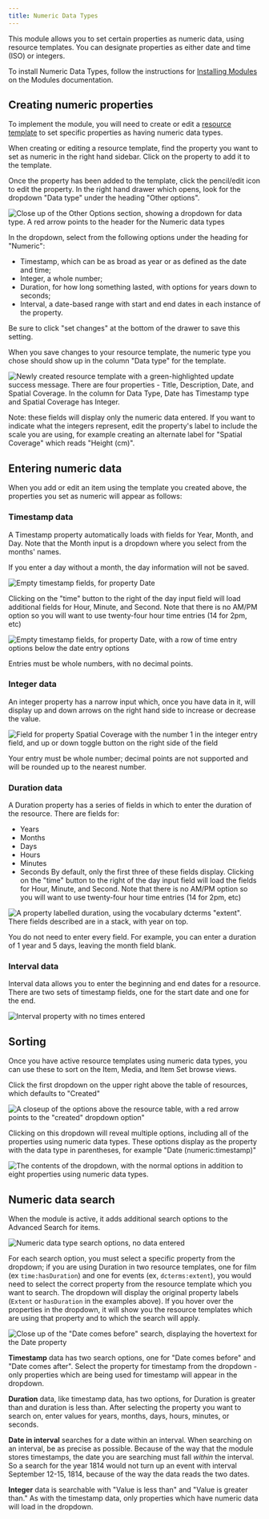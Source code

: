 ```yaml
---
title: Numeric Data Types
---
```


This module allows you to set certain properties as numeric data, using resource templates. You can designate properties as either date and time (ISO) or integers.

To install Numeric Data Types, follow the instructions for [Installing Modules](../modules/index.md#installing-modules) on the Modules documentation.

## Creating numeric properties
To implement the module, you will need to create or edit a [resource template](../content/resource-template.md) to set specific properties as having numeric data types. 

When creating or editing a resource template, find the property you want to set as numeric in the right hand sidebar. Click on the property to add it to the template.

Once the property has been added to the template, click the pencil/edit icon to edit the property. In the right hand drawer which opens, look for the dropdown "Data type" under the heading "Other options".

![Close up of the Other Options section, showing a dropdown for data type. A red arrow points to the header for the Numeric data types](../modules/modulesfiles/ndt-selectdata.png)

In the dropdown, select from the following options under the heading for "Numeric":

- Timestamp, which can be as broad as year or as defined as the date and time;
- Integer, a whole number;
- Duration, for how long something lasted, with options for years down to seconds;
- Interval, a date-based range with start and end dates in each instance of the property.

Be sure to click "set changes" at the bottom of the drawer to save this setting.

When you save changes to your resource template, the numeric type you chose should show up in the column "Data type" for the template.

![Newly created resource template with a green-highlighted update success message. There are four properties - Title, Description, Date, and Spatial Coverage. In the column for Data Type, Date has Timestamp type and Spatial Coverage has Integer.](../modules/modulesfiles/ndt-review.png)

Note: these fields will display only the numeric data entered. If you want to indicate what the integers represent, edit the property's label to include the scale you are using, for example creating an alternate label for "Spatial Coverage" which reads "Height (cm)".

## Entering numeric data
When you add or edit an item using the template you created above, the properties you set as numeric will appear as follows:

### Timestamp data
A Timestamp property automatically loads with fields for Year, Month, and Day. Note that the Month input is a dropdown where you select from the months' names. 

If you enter a day without a month, the day information will not be saved. 

![Empty timestamp fields, for property Date](../modules/modulesfiles/ndt-timestamp1.png)

Clicking on the "time" button to the right of the day input field will load additional fields for Hour, Minute, and Second. Note that there is no AM/PM option so you will want to use twenty-four hour time entries (14 for 2pm, etc)

![Empty timestamp fields, for property Date, with a row of time entry options below the date entry options](../modules/modulesfiles/ndt-timestamp2.png)

Entries must be whole numbers, with no decimal points. 

### Integer data
An integer property has a narrow input which, once you have data in it, will display up and down arrows on the right hand side to  increase or decrease the value.

![Field for property Spatial Coverage with the number 1 in the integer entry field, and up or down toggle button on the right side of the field](../modules/modulesfiles/ndt-timestamp2.png)

Your entry must be whole number; decimal points are not supported and will be rounded up to the nearest number. 

### Duration data
A Duration property has a series of fields in which to enter the duration of the resource. There are fields for:

- Years
- Months
- Days
- Hours
- Minutes
- Seconds
By default, only the first three of these fields display. Clicking on the "time" button to the right of the day input field will load the fields for Hour, Minute, and Second. Note that there is no AM/PM option so you will want to use twenty-four hour time entries (14 for 2pm, etc)

![A property labelled duration, using the vocabulary dcterms "extent". There fields described are in a stack, with year on top.](../modules/modulesfiles/ndt-duration.png)

You do not need to enter every field. For example, you can enter a duration of 1 year and 5 days, leaving the month field blank.

### Interval data
Interval data allows you to enter the beginning and end dates for a resource. There are two sets of timestamp fields, one for the start date and one for the end. 

![Interval property with no times entered](../modules/modulesfiles/ndt-interval.png)

## Sorting 
Once you have active resource templates using numeric data types, you can use these to sort on the Item, Media, and Item Set browse views. 

Click the first dropdown on the upper right above the table of resources, which defaults to "Created"

![A closeup of the options above the resource table, with a red arrow points to the "created" dropdown option"](../modules/modulesfiles/ndt-browsesort1.png)

Clicking on this dropdown will reveal multiple options, including all of the properties using numeric data types. These options display as the property with the data type in parentheses, for example "Date (numeric:timestamp)" 

![The contents of the dropdown, with the normal options in addition to eight properties using numeric data types.](../modules/modulesfiles/ndt-browsesort2.png)

## Numeric data search
When the module is active, it adds additional search options to the Advanced Search for items. 

![Numeric data type search options, no data entered](../modules/modulesfiles/ndt-search.png)

For each search option, you must select a specific property from the dropdown; if you are using Duration in two resource templates, one for film (ex `time:hasDuration`) and one for events (ex, `dcterms:extent`), you would need to select the correct property from the resource template which you want to search. The dropdown will display the original property labels (`Extent` or `hasDuration` in the examples above). If you hover over the properties in the dropdown, it will show you the resource templates which are using that property and to which the search will apply.


![Close up of the "Date comes before" search, displaying the hovertext for the Date property](../modules/modulesfiles/ndt-searchhelper.png)


**Timestamp** data has two search options, one for "Date comes before" and "Date comes after". Select the property for timestamp from the dropdown - only properties which are being used for timestamp will appear in the dropdown. 

**Duration** data, like timestamp data, has two options, for Duration is greater than and duration is less than. After selecting the property you want to search on, enter values for years, months, days, hours, minutes, or seconds.

**Date in interval** searches for a date within an interval. When searching on an interval, be as precise as possible. Because of the way that the module stores timestamps, the date you are searching must fall *within* the interval. So a search for the year 1814 would not turn up an event with interval September 12-15, 1814, because of the way the data reads the two dates. 

**Integer** data is searchable with "Value is less than" and "Value is greater than." As with the timestamp data, only properties which have numeric data will load in the dropdown. 
